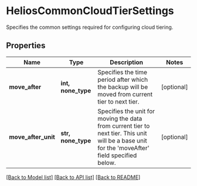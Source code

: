 # HeliosCommonCloudTierSettings

Specifies the common settings required for configuring cloud tiering.

## Properties
Name | Type | Description | Notes
------------ | ------------- | ------------- | -------------
**move_after** | **int, none_type** | Specifies the time period after which the backup will be moved from current tier to next tier. | [optional] 
**move_after_unit** | **str, none_type** | Specifies the unit for moving the data from current tier to next tier. This unit will be a base unit for the &#39;moveAfter&#39; field specified below. | [optional] 

[[Back to Model list]](../README.md#documentation-for-models) [[Back to API list]](../README.md#documentation-for-api-endpoints) [[Back to README]](../README.md)



